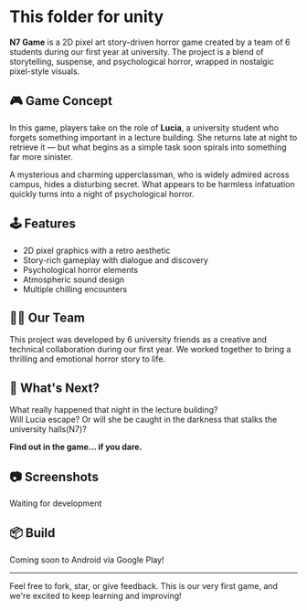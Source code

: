 # This folder for unity

**N7 Game** is a 2D pixel art story-driven horror game created by a team of 6 students during our first year at university. The project is a blend of storytelling, suspense, and psychological horror, wrapped in nostalgic pixel-style visuals.

## 🎮 Game Concept

In this game, players take on the role of **Lucia**, a university student who forgets something important in a lecture building. She returns late at night to retrieve it — but what begins as a simple task soon spirals into something far more sinister.

A mysterious and charming upperclassman, who is widely admired across campus, hides a disturbing secret. What appears to be harmless infatuation quickly turns into a night of psychological horror.

## 🕹️ Features

- 2D pixel graphics with a retro aesthetic  
- Story-rich gameplay with dialogue and discovery  
- Psychological horror elements  
- Atmospheric sound design  
- Multiple chilling encounters

## 🧑‍💻 Our Team

This project was developed by 6 university friends as a creative and technical collaboration during our first year. We worked together to bring a thrilling and emotional horror story to life.

## 🔮 What's Next?

What really happened that night in the lecture building?  
Will Lucia escape? Or will she be caught in the darkness that stalks the university halls(N7)?

**Find out in the game... if you dare.**

## 📷 Screenshots
Waiting for development

## 📦 Build
Coming soon to Android via Google Play!

---

Feel free to fork, star, or give feedback. This is our very first game, and we're excited to keep learning and improving!
